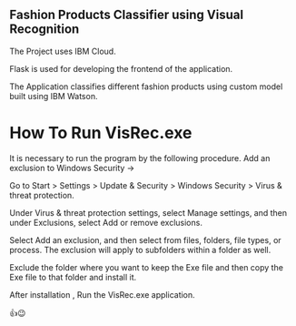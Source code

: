 ## Fashion Products Classifier using Visual Recognition
The Project uses IBM Cloud.

Flask is used for developing the frontend of the application.

The Application classifies different fashion products using custom model built using IBM Watson. 

# How To Run VisRec.exe
It is necessary to run the program by the following procedure.
Add an exclusion to Windows Security ->

Go to Start > Settings > Update & Security > Windows Security > Virus & threat protection.

Under Virus & threat protection settings, select Manage settings, and then under Exclusions, select Add or remove exclusions.

Select Add an exclusion, and then select from files, folders, file types, or process. The exclusion will apply to subfolders within a folder as well.

Exclude the folder where you want to keep the Exe file and then copy the Exe file to that folder and install it.

After installation , Run the VisRec.exe application.

👍😉


